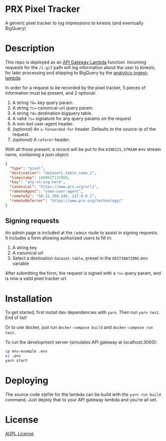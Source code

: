 # PRX Pixel Tracker

A generic pixel tracker to log impressions to kinesis (and eventually BigQuery)

# Description

This repo is deployed as an [API Gateway Lambda](https://aws.amazon.com/api-gateway/)
function.  Incoming requests for the `/i.gif` path will log information about the
user to kinesis, for later processing and shipping to BigQuery by the
[analytics-ingest-lambda](https://github.com/PRX/analytics-ingest-lambda).

In order for a request to be recorded by the pixel tracker, 5 pieces of information
must be present, and 2 optional:

1. A string `?k=` key query param.
2. A string `?c=` canonical-url query param.
3. A string `?d=` destination bigquery table.
4. A valid `?s=` signature for any query params on the request
5. A non-bot user-agent header.
6. _(optional)_ An `x-forwarded-for` header. Defaults to the source-ip of the request.
7. _(optional)_ A `referer` header.

With all those present, a record will be put to the `KINESIS_STREAM` env stream
name, containing a json object:

```json
{
  "type": "pixel",
  "destination": "dataset1.table_name_1",
  "timestamp": 1490827132999,
  "key": "any-string-here",
  "canonical": "https://www.prx.org/url1",
  "remoteAgent": "some-user-agent",
  "remoteIp": "50.21.204.248, 127.0.0.1",
  "remoteReferrer": "https://www.prx.org/technology/"
}
```

## Signing requests

An admin page is included at the `/admin` route to assist in signing requests.
It includes a form allowing authorized users to fill in:

1. A string key
2. A canonical url
3. Select a destination `dataset.table`, preset in the `DESTINATIONS` env variable

After submitting the form, the request is signed with a `?s=` query param, and is
now a valid pixel tracker url.

# Installation

To get started, first install dev dependencies with `yarn`.  Then run `yarn test`.  End of list!

Or to use docker, just run `docker-compose build` and `docker-compose run test`.

To run the development server (simulates API gateway at localhost:3000):

```sh
cp env-example .env
vi .env
yarn start
```

# Deploying

The source code zipfile for the lambda can be build with the `yarn run build` command.
Just deploy that to your API gateway lambda and you're all set.

# License

[AGPL License](https://www.gnu.org/licenses/agpl-3.0.html)
